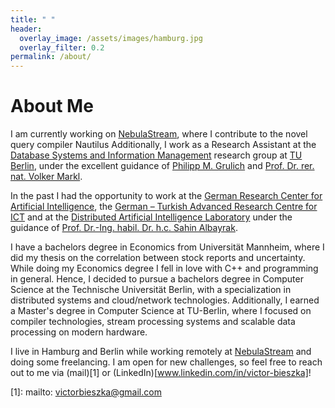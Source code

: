 ```yaml
---
title: " "
header:
  overlay_image: /assets/images/hamburg.jpg
  overlay_filter: 0.2
permalink: /about/
---
```


# About Me



I am currently working on [NebulaStream](https://github.com/nebulastream), where I contribute to the novel query compiler Nautilus 
Additionally, I work as a Research Assistant at the [Database Systems and Information Management](https://www.tu.berlin/en/dima) 
research group at [TU Berlin](https://www.tu.berlin/), under the excellent guidance of [Philipp M. Grulich](https://grulich.me//) 
and [Prof. Dr. rer. nat. Volker Markl](https://www.tu.berlin/dima/ueber-uns/prof-dr-volker-markl).

In the past I had the opportunity to work at the [German Research Center for Artificial Intelligence](https://www.dfki.de/en/web),
the [German – Turkish Advanced Research Centre for ICT](https://gt-arc.com/) and at the [Distributed Artificial Intelligence Laboratory](https://dai-labor.de/en/home/)
under the guidance of [Prof. Dr.-Ing. habil. Dr. h.c. Sahin Albayrak](https://dai-labor.de/team/sahin-albayrak/).

I have a bachelors degree in Economics from Universität Mannheim, where I did my thesis on the correlation between stock reports and uncertainty.
While doing my Economics degree I fell in love with C++ and programming in general. Hence, I decided to pursue a bachelors degree in Computer Science 
at the Technische Universität Berlin, with a specialization in distributed systems and cloud/network technologies. Additionally, I earned a Master's degree in Computer Science at TU-Berlin, where I focused on compiler technologies, stream processing systems and scalable data processing on modern hardware.

I live in Hamburg and Berlin while working remotely at [NebulaStream](https://github.com/nebulastream) and doing some freelancing. I am open for new challenges, so feel free to reach out to me via (mail)[1] or (LinkedIn)[www.linkedin.com/in/victor-bieszka]!


[1]: mailto: victorbieszka@gmail.com
